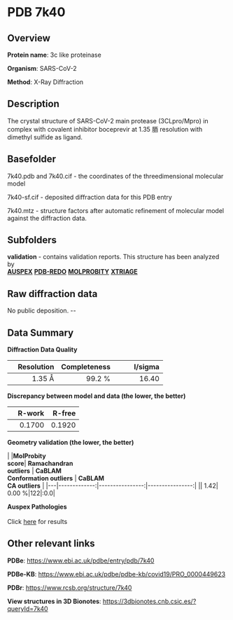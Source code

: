 # PDB 7k40

## Overview

**Protein name**: 3c like proteinase

**Organism**: SARS-CoV-2

**Method**: X-Ray Diffraction

## Description

The crystal structure of SARS-CoV-2 main protease (3CLpro/Mpro) in complex with covalent inhibitor boceprevir at 1.35 脜 resolution with dimethyl sulfide as ligand.

## Basefolder

7k40.pdb and 7k40.cif - the coordinates of the threedimensional molecular model

7k40-sf.cif - deposited diffraction data for this PDB entry

7k40.mtz - structure factors after automatic refinement of molecular model against the diffraction data.

## Subfolders





**validation** - contains validation reports. This structure has been analyzed by <br>[**AUSPEX**](https://github.com/thorn-lab/coronavirus_structural_task_force/tree/master/pdb/3c_like_proteinase/SARS-CoV-2/7k40/validation/auspex) [**PDB-REDO**](https://github.com/thorn-lab/coronavirus_structural_task_force/tree/master/pdb/3c_like_proteinase/SARS-CoV-2/7k40/validation/pdb-redo) [**MOLPROBITY**](https://github.com/thorn-lab/coronavirus_structural_task_force/tree/master/pdb/3c_like_proteinase/SARS-CoV-2/7k40/validation/molprobity) [**XTRIAGE**](https://github.com/thorn-lab/coronavirus_structural_task_force/blob/master/pdb/3c_like_proteinase/SARS-CoV-2/7k40/validation/Xtriage_output.log)   



## Raw diffraction data

No public deposition. --<br> 

## Data Summary
**Diffraction Data Quality**

|   | Resolution | Completeness| I/sigma |
|---|-------------:|----------------:|--------------:|
|   |1.35 Å|99.2  %|<img width=50/>16.40|

**Discrepancy between model and data (the lower, the better)**

|   | **R-work**| **R-free**   
|---|-------------:|----------------:|           
||  0.1700|  0.1920|

**Geometry validation (the lower, the better)**

|   |**MolProbity<br>score**| **Ramachandran<br>outliers** | **CaBLAM<br>Conformation outliers** | **CaBLAM<br>CA outliers** |
|---|-------------:|----------------:|----------------:|
||  1.42|  0.00 %|122|:0.0|

**Auspex Pathologies**<br> <br>Click [here](https://github.com/thorn-lab/coronavirus_structural_task_force/blob/master/pdb/3c_like_proteinase/SARS-CoV-2/7k40/validation/auspex/7k40_auspex_comments.txt)  for results

 



## Other relevant links 
**PDBe**:  https://www.ebi.ac.uk/pdbe/entry/pdb/7k40

**PDBe-KB**: https://www.ebi.ac.uk/pdbe/pdbe-kb/covid19/PRO_0000449623 
 
**PDBr**: https://www.rcsb.org/structure/7k40 

**View structures in 3D Bionotes**: https://3dbionotes.cnb.csic.es/?queryId=7k40


